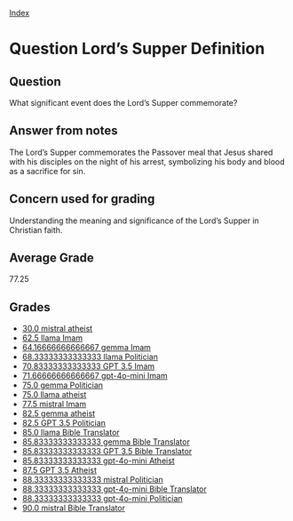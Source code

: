 
[Index](../../index.md)
# Question Lord’s Supper Definition
## Question
What significant event does the Lord’s Supper commemorate?

## Answer from notes
The Lord’s Supper commemorates the Passover meal that Jesus shared with his disciples on the night of his arrest, symbolizing his body and blood as a sacrifice for sin.

## Concern used for grading
Understanding the meaning and significance of the Lord’s Supper in Christian faith.

## Average Grade
77.25

## Grades
 * [30.0 mistral atheist](../answers/mistral_atheist/Lord_s_Supper_Definition.md)
 * [62.5 llama Imam](../answers/llama_Imam/Lord_s_Supper_Definition.md)
 * [64.16666666666667 gemma Imam](../answers/gemma_Imam/Lord_s_Supper_Definition.md)
 * [68.33333333333333 llama Politician](../answers/llama_Politician/Lord_s_Supper_Definition.md)
 * [70.83333333333333 GPT 3.5 Imam](../answers/GPT_3.5_Imam/Lord_s_Supper_Definition.md)
 * [71.66666666666667 gpt-4o-mini Imam](../answers/gpt-4o-mini_Imam/Lord_s_Supper_Definition.md)
 * [75.0 gemma Politician](../answers/gemma_Politician/Lord_s_Supper_Definition.md)
 * [75.0 llama atheist](../answers/llama_atheist/Lord_s_Supper_Definition.md)
 * [77.5 mistral Imam](../answers/mistral_Imam/Lord_s_Supper_Definition.md)
 * [82.5 gemma atheist](../answers/gemma_atheist/Lord_s_Supper_Definition.md)
 * [82.5 GPT 3.5 Politician](../answers/GPT_3.5_Politician/Lord_s_Supper_Definition.md)
 * [85.0 llama Bible Translator](../answers/llama_Bible_Translator/Lord_s_Supper_Definition.md)
 * [85.83333333333333 gemma Bible Translator](../answers/gemma_Bible_Translator/Lord_s_Supper_Definition.md)
 * [85.83333333333333 GPT 3.5 Bible Translator](../answers/GPT_3.5_Bible_Translator/Lord_s_Supper_Definition.md)
 * [85.83333333333333 gpt-4o-mini Atheist](../answers/gpt-4o-mini_Atheist/Lord_s_Supper_Definition.md)
 * [87.5 GPT 3.5 Atheist](../answers/GPT_3.5_Atheist/Lord_s_Supper_Definition.md)
 * [88.33333333333333 mistral Politician](../answers/mistral_Politician/Lord_s_Supper_Definition.md)
 * [88.33333333333333 gpt-4o-mini Bible Translator](../answers/gpt-4o-mini_Bible_Translator/Lord_s_Supper_Definition.md)
 * [88.33333333333333 gpt-4o-mini Politician](../answers/gpt-4o-mini_Politician/Lord_s_Supper_Definition.md)
 * [90.0 mistral Bible Translator](../answers/mistral_Bible_Translator/Lord_s_Supper_Definition.md)
